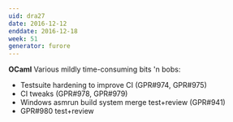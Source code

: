 ```yaml
---
uid: dra27
date: 2016-12-12
enddate: 2016-12-18
week: 51
generator: furore
---
```


**OCaml**
Various mildly time-consuming bits 'n bobs:
- Testsuite hardening to improve CI (GPR#974, GPR#975)
- CI tweaks (GPR#978, GPR#979)
- Windows asmrun build system merge test+review (GPR#941)
- GPR#980 test+review

